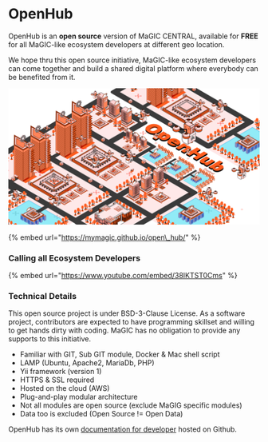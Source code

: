 # OpenHub

OpenHub is an **open source** version of MaGIC CENTRAL, available for **FREE** for all MaGIC-like ecosystem developers at different geo location. 

We hope thru this open source initiative, MaGIC-like ecosystem developers can come together and build a shared digital platform where everybody can be benefited from it.

![](../.gitbook/assets/mainillus-1-.png)

{% embed url="https://mymagic.github.io/open\_hub/" %}

### Calling all Ecosystem Developers

{% embed url="https://www.youtube.com/embed/38IKTST0Cms" %}

### Technical Details

This open source project is under BSD-3-Clause License. As a software project, contributors are expected to have programming skillset and willing to get hands dirty with coding. MaGIC has no obligation to provide any supports to this initiative.

* Familiar with GIT, Sub GIT module, Docker & Mac shell script
* LAMP \(Ubuntu, Apache2, MariaDb, PHP\)
* Yii framework \(version 1\)
* HTTPS  & SSL required
* Hosted on the cloud \(AWS\)
* Plug-and-play modular architecture 
* Not all modules are open source \(exclude MaGIG specific modules\)
* Data too is excluded \(Open Source != Open Data\)

OpenHub has its own [documentation for developer](https://github.com/mymagic/open_hub/wiki) hosted on Github.



